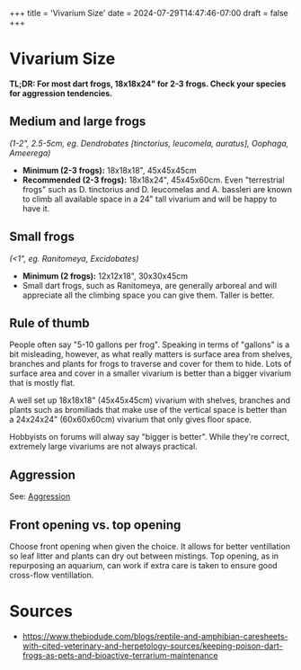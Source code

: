 +++
title = 'Vivarium Size'
date = 2024-07-29T14:47:46-07:00
draft = false
+++
# Vivarium Size

**TL;DR: For most dart frogs, 18x18x24" for 2-3 frogs. Check your species for aggression tendencies.**

## Medium and large frogs
*(1-2", 2.5-5cm, eg. Dendrobates [tinctorius, leucomela, auratus], Oophaga, Ameerega)*  
* **Minimum (2-3 frogs):** 18x18x18", 45x45x45cm
* **Recommended (2-3 frogs):** 18x18x24", 45x45x60cm. Even "terrestrial frogs" such as D. tinctorius and D. leucomelas and A. bassleri are known to climb all available space in a 24" tall vivarium and will be happy to have it.
## Small frogs
*(<1", eg. Ranitomeya, Excidobates)*  
* **Minimum (2 frogs):** 12x12x18", 30x30x45cm
* Small dart frogs, such as Ranitomeya, are generally arboreal and will appreciate all the climbing space you can give them. Taller is better.

## Rule of thumb
People often say "5-10 gallons per frog". Speaking in terms of "gallons" is a bit misleading, however, as what really matters is surface area from shelves, branches and plants for frogs to traverse and cover for them to hide. Lots of surface area and cover in a smaller vivarium is better than a bigger vivarium that is mostly flat.

A well set up 18x18x18" (45x45x45cm) vivarium with shelves, branches and plants such as bromiliads that make use of the vertical space is better than a 24x24x24" (60x60x60cm) vivarium that only gives floor space. 

Hobbyists on forums will alway say "bigger is better". While they're correct, extremely large vivariums are not always practical. 

## Aggression
See: [Aggression](< relref "/docs/aggression.md">)

## Front opening vs. top opening

Choose front opening when given the choice. It allows for better ventillation so leaf litter and plants can dry out between mistings. Top opening, as in repurposing an aquarium, can work if extra care is taken to ensure good cross-flow ventillation. 



# Sources
* https://www.thebiodude.com/blogs/reptile-and-amphibian-caresheets-with-cited-veterinary-and-herpetology-sources/keeping-poison-dart-frogs-as-pets-and-bioactive-terrarium-maintenance
